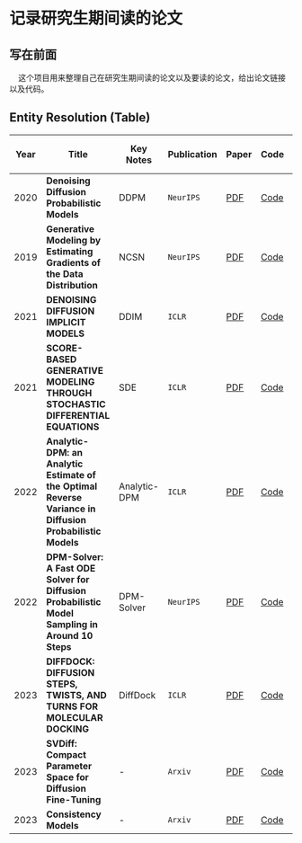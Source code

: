 # 记录研究生期间读的论文

## 写在前面

&nbsp;&nbsp;&nbsp;&nbsp;这个项目用来整理自己在研究生期间读的论文以及要读的论文，给出论文链接以及代码。

## Entity Resolution (Table)

|Year   | Title  | Key Notes |Publication| Paper | Code |Have Read?(Y/N)|
|-------|--------|--------|--------|--------|--------|--------|
|2020|**Denoising Diffusion Probabilistic Models**|DDPM|`NeurIPS`|[PDF](https://proceedings.neurips.cc/paper/2020/hash/4c5bcfec8584af0d967f1ab10179ca4b-Abstract.html)|[Code](https://github.com/hojonathanho/diffusion)|Y
|2019|**Generative Modeling by Estimating Gradients of the Data Distribution**|NCSN|`NeurIPS`|[PDF](https://proceedings.neurips.cc/paper/2019/hash/3001ef257407d5a371a96dcd947c7d93-Abstract.html)|[Code](https://github.com/ermongroup/ncsn)|Y
|2021|**DENOISING DIFFUSION IMPLICIT MODELS**|DDIM|`ICLR`|[PDF](https://openreview.net/forum?id=St1giarCHLP)|[Code](https://github.com/ermongroup/ddim)|Y
|2021|**SCORE-BASED GENERATIVE MODELING THROUGH STOCHASTIC DIFFERENTIAL EQUATIONS**|SDE|`ICLR`|[PDF](https://openreview.net/forum?id=PxTIG12RRHS)|[Code](https://github.com/yang-song/score_sde)|Y
|2022|**Analytic-DPM: an Analytic Estimate of the Optimal Reverse Variance in Diffusion Probabilistic Models**|Analytic-DPM|`ICLR`|[PDF](https://openreview.net/forum?id=0xiJLKH-ufZ)|[Code](https://github.com/baofff/Analytic-DPM)|Y
|2022|**DPM-Solver: A Fast ODE Solver for Diffusion Probabilistic Model Sampling in Around 10 Steps**|DPM-Solver|`NeurIPS`|[PDF](https://openreview.net/forum?id=2uAaGwlP_V)|[Code](https://github.com/LuChengTHU/dpm-solver)|Y
|2023|**DIFFDOCK: DIFFUSION STEPS, TWISTS, AND TURNS FOR MOLECULAR DOCKING**|DiffDock|`ICLR`|[PDF](https://openreview.net/forum?id=kKF8_K-mBbS)|[Code](https://github.com/gcorso/DiffDock)|Y
|2023|**SVDiff: Compact Parameter Space for Diffusion Fine-Tuning**|-|`Arxiv`|[PDF](https://arxiv.org/abs/2303.11305)|[Code](https://github.com/mkshing/svdiff-pytorch)|N
|2023|**Consistency Models**|-|`Arxiv`|[PDF](https://arxiv.org/abs/2303.01469)|[Code](https://github.com/openai/consistency_models)|Y